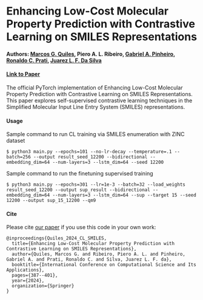 # Enhancing Low-Cost Molecular Property Prediction with Contrastive Learning on SMILES Representations

#### Authors: [Marcos G. Quiles](https://scholar.google.com.br/citations?user=kQXxkc4AAAAJ&hl=pt-BR&oi=ao), Piero A. L. Ribeiro, [Gabriel A. Pinheiro](https://scholar.google.com.br/citations?user=819H8Y8AAAAJ&hl=pt-BR&oi=ao), [Ronaldo C. Prati](https://scholar.google.com.br/citations?user=lZ0ASREAAAAJ&hl=pt-BR), [Juarez L. F. Da Silva](https://scholar.google.com.br/citations?user=wQG1X8wAAAAJ&hl=pt-BR&oi=ao)

#### [Link to Paper](https://link.springer.com/chapter/10.1007/978-3-031-65329-2_26)

The official PyTorch implementation of Enhancing Low-Cost Molecular Property Prediction with Contrastive Learning on SMILES Representations. This paper explores self-supervised contrastive learning techniques in the Simplified Molecular Input Line Entry System (SMILES) representations.

#### Usage

Sample command to run CL training via SMILES enumeration with ZINC dataset
```
$ python3 main.py --epochs=101 --no-lr-decay --temperature=.1 --batch=256 --output result_seed_12200 --bidirectional --embedding_dim=64 --num-layers=3 --lstm_dim=64 --seed 12200
```
Sample command to run the finetuning supervised training
```
$ python3 main.py --epochs=301 --lr=1e-3 --batch=32 --load_weights result_seed_12200 --output sup_result --bidirectional --embedding_dim=64 --num-layers=3 --lstm_dim=64 --sup --target 15 --seed 12200 --output sup_15_12200 --qm9
```

#### Cite

Please cite [our paper]([...](https://link.springer.com/chapter/10.1007/978-3-031-65329-2_26)) if you use this code in your own work:

```
@inproceedings{Quiles_2024_CL_SMILES,
  title={Enhancing Low-Cost Molecular Property Prediction with Contrastive Learning on SMILES Representations},
  author={Quiles, Marcos G. and Ribeiro, Piero A. L. and Pinheiro, Gabriel A. and Prati, Ronaldo C. and Silva, Juarez L. F. da},
  booktitle={International Conference on Computational Science and Its Applications},
  pages={387--401},
  year={2024},
  organization={Springer}
}
```
